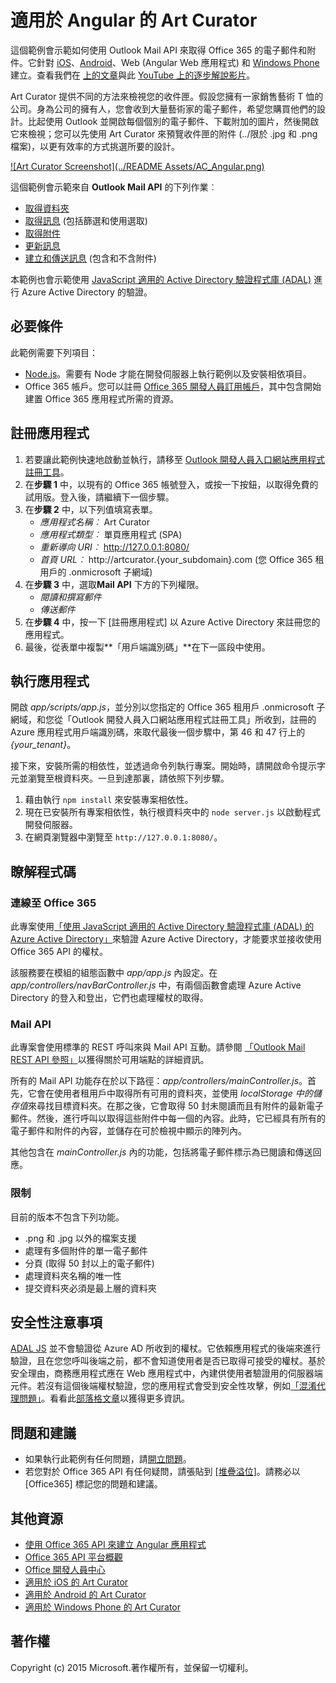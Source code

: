 ﻿# 適用於 Angular 的 Art Curator 

這個範例會示範如何使用 Outlook Mail API 來取得 Office 365 的電子郵件和附件。它針對 [iOS](https://github.com/OfficeDev/O365-iOS-ArtCurator)、[Android](https://github.com/OfficeDev/O365-Android-ArtCurator)、Web (Angular Web 應用程式) 和 [Windows Phone](https://github.com/OfficeDev/O365-WinPhone-ArtCurator) 建立。查看我們在  [上的文章](https://medium.com/office-app-development)與此 [YouTube 上的逐步解說影片](https://www.youtube.com/watch?v=M88A6VB9IIw&amp;feature=youtu.be)。

Art Curator 提供不同的方法來檢視您的收件匣。假設您擁有一家銷售藝術 T 恤的公司。身為公司的擁有人，您會收到大量藝術家的電子郵件，希望您購買他們的設計。比起使用 Outlook 並開啟每個個別的電子郵件、下載附加的圖片，然後開啟它來檢視；您可以先使用 Art Curator 來預覽收件匣的附件 (../限於 .jpg 和 .png 檔案)，以更有效率的方式挑選所要的設計。

[![Art Curator Screenshot](../README Assets/AC_Angular.png)](https://youtu.be/4LOvkweDfhY "Click to see the sample in action.")

這個範例會示範來自 **Outlook Mail API** 的下列作業︰
* [取得資料夾](https://msdn.microsoft.com/office/office365/APi/mail-rest-operations#GetFolders)
* [取得訊息](https://msdn.microsoft.com/office/office365/APi/mail-rest-operations#Getmessages) (包括篩選和使用選取) 
* [取得附件](https://msdn.microsoft.com/office/office365/APi/mail-rest-operations#GetAttachments)
* [更新訊息](https://msdn.microsoft.com/office/office365/APi/mail-rest-operations#Updatemessages)
* [建立和傳送訊息](https://msdn.microsoft.com/office/office365/APi/mail-rest-operations#Sendmessages) (包含和不含附件) 

本範例也會示範使用 [JavaScript 適用的 Active Directory 驗證程式庫 (ADAL)](https://github.com/AzureAD/azure-activedirectory-library-for-js) 進行 Azure Active Directory 的驗證。

<a name="prerequisites"></a>
## 必要條件

此範例需要下列項目：
* [Node.js](https://nodejs.org/)。需要有 Node 才能在開發伺服器上執行範例以及安裝相依項目。 
* Office 365 帳戶。您可以註冊 [Office 365 開發人員訂用帳戶](http://aka.ms/ro9c62)，其中包含開始建置 Office 365 應用程式所需的資源。

<a name="configure"></a>
## 註冊應用程式

1. 若要讓此範例快速地啟動並執行，請移至 [Outlook 開發人員入口網站應用程式註冊工具](https://dev.outlook.com/appregistration)。
2. 在**步驟 1** 中，以現有的 Office 365 帳號登入，或按一下按鈕，以取得免費的試用版。登入後，請繼續下一個步驟。
3. 在**步驟 2** 中，以下列值填寫表單。
	* *應用程式名稱︰* Art Curator
	* *應用程式類型︰* 單頁應用程式 (SPA)
	* *重新導向 URI︰* http://127.0.0.1:8080/
	* *首頁 URL︰* http://artcurator.{your_subdomain}.com (您 Office 365 租用戶的 .onmicrosoft 子網域)
4. 在**步驟 3** 中，選取**Mail API** 下方的下列權限。
	* *閱讀和撰寫郵件*
	* *傳送郵件*
5. 在**步驟 4** 中，按一下 [註冊應用程式]<e /> 以 Azure Active Directory 來註冊您的應用程式。
6. 最後，從表單中複製**「用戶端識別碼」**在下一區段中使用。

<a name="run"></a>
## 執行應用程式

開啟 *app/scripts/app.js*，並分別以您指定的 Office 365 租用戶 .onmicrosoft 子網域，和您從「Outlook 開發人員入口網站應用程式註冊工具」所收到，註冊的 Azure 應用程式用戶端識別碼，來取代最後一個步驟中，第 46 和 47 行上的 *{your_tenant}*。 

接下來，安裝所需的相依性，並透過命令列執行專案。開始時，請開啟命令提示字元並瀏覽至根資料夾。一旦到達那裏，請依照下列步驟。

1. 藉由執行 ```npm install``` 來安裝專案相依性。
2. 現在已安裝所有專案相依性，執行根資料夾中的 ```node server.js``` 以啟動程式開發伺服器。
3. 在網頁瀏覽器中瀏覽至 ```http://127.0.0.1:8080/```。

<a name="understand"></a>
## 瞭解程式碼

### 連線至 Office 365

此專案使用[「使用 JavaScript 適用的 Active Directory 驗證程式庫 (ADAL) 的 Azure Active Directory」](https://github.com/AzureAD/azure-activedirectory-library-for-js)來驗證 Azure Active Directory，才能要求並接收使用 Office 365 API 的權杖。

該服務要在模組的組態函數中 *app/app.js* 內設定。在 *app/controllers/navBarController.js* 中，有兩個函數會處理 Azure Active Directory 的登入和登出，它們也處理權杖的取得。 

### Mail API

此專案會使用標準的 REST 呼叫來與 Mail API 互動。請參閱 [「Outlook Mail REST API 參照」](https://msdn.microsoft.com/en-us/office/office365/api/mail-rest-operations)以獲得關於可用端點的詳細資訊。

所有的 Mail API 功能存在於以下路徑：*app/controllers/mainController.js*。首先，它會在使用者租用戶中取得所有可用的資料夾，並使用 *localStorage 中的儲存值*來尋找目標資料夾。在那之後，它會取得 50 封未閱讀而且有附件的最新電子郵件。然後，進行呼叫以取得這些附件中每一個的內容。此時，它已經具有所有的電子郵件和附件的內容，並儲存在可於檢視中顯示的陣列內。

其他包含在 *mainController.js* 內的功能，包括將電子郵件標示為已閱讀和傳送回應。 

### 限制

目前的版本不包含下列功能。

* .png 和 .jpg 以外的檔案支援
* 處理有多個附件的單一電子郵件
* 分頁 (取得 50 封以上的電子郵件)
* 處理資料夾名稱的唯一性
* 提交資料夾必須是最上層的資料夾

## 安全性注意事項
[ADAL JS](https://github.com/AzureAD/azure-activedirectory-library-for-js) 並不會驗證從 Azure AD 所收到的權杖。它依賴應用程式的後端來進行驗證，且在您您呼叫後端之前，都不會知道使用者是否已取得可接受的權杖。基於安全理由，商務應用程式應在 Web 應用程式中，內建供使用者驗證用的伺服器端元件。若沒有這個後端權杖驗證，您的應用程式會受到安全性攻擊，例如[「混淆代理問題」](https://en.wikipedia.org/wiki/Confused_deputy_problem)。看看此[部落格文章](http://www.cloudidentity.com/blog/2015/02/19/introducing-adal-js-v1/)以獲得更多資訊。

<a name="questions-and-comments"></a>
## 問題和建議

- 如果執行此範例有任何問題，請[開立問題](https://github.com/OfficeDev/O365-Angular-ArtCurator/issues)。
- 若您對於 Office 365 API 有任何疑問，請張貼到 [[堆疊溢位]](http://stackoverflow.com/)。請務必以 [Office365] 標記您的問題和建議。
  
<a name="additional-resources"></a>
## 其他資源

* [使用 Office 365 API 來建立 Angular 應用程式](http://aka.ms/get-started-with-js)
* [Office 365 API 平台概觀](http://msdn.microsoft.com/office/office365/howto/platform-development-overview)
* [Office 開發人員中心](http://dev.office.com/)
* [適用於 iOS 的 Art Curator](https://github.com/OfficeDev/O365-iOS-ArtCurator)
* [適用於 Android 的 Art Curator](https://github.com/OfficeDev/O365-Android-ArtCurator)
* [適用於 Windows Phone 的 Art Curator](https://github.com/OfficeDev/O365-WinPhone-ArtCurator)

## 著作權
Copyright (c) 2015 Microsoft.著作權所有，並保留一切權利。

